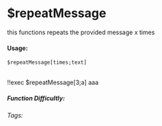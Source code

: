 # $repeatMessage
this functions repeats the provided message x times

#### Usage: 
`$repeatMessage[times;text]`

<br/>
<discord-messages>
	<discord-message :bot="false" role-color="#ffcc9a" author="Member">
		!!exec $repeatMessage[3;a]
	</discord-message>
	<discord-message :bot="true" role-color="#0099ff" author="Custom Command" avatar="https://media.discordapp.net/avatars/725721249652670555/781224f90c3b841ba5b40678e032f74a.webp">
        aaa
	</discord-message>
</discord-messages>


##### Function Difficultly: <Badge type="tip" text="Easy" vertical="middle" /> 
###### Tags: <Badge type="tip" text="count" vertical="middle" /> <Badge type="tip" text="repeat" vertical="middle" />